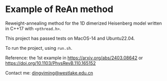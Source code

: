 # Example of ReAn method 
Reweight-annealing method for the 1D dimerized Heisenberg model written in C++17 with ```<pthread.h>```.

This project has passed tests on MacOS-14 and Ubuntu22.04. 

To run the project, using ```run.sh```.

Reference: the 1st example in https://arxiv.org/abs/2403.08642 or https://doi.org/10.1103/PhysRevB.110.165152

Contact me: dingyiming@westlake.edu.cn
